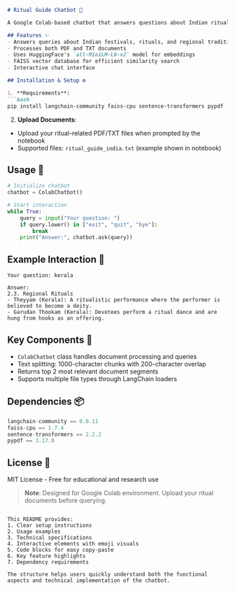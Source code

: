 ```markdown
# Ritual Guide Chatbot 🤖

A Google Colab-based chatbot that answers questions about Indian rituals and traditions using document analysis. Built with LangChain and FAISS for semantic search capabilities.

## Features ✨
- Answers queries about Indian festivals, rituals, and regional traditions
- Processes both PDF and TXT documents
- Uses HuggingFace's `all-MiniLM-L6-v2` model for embeddings
- FAISS vector database for efficient similarity search
- Interactive chat interface

## Installation & Setup ⚙️

1. **Requirements**:
```bash
pip install langchain-community faiss-cpu sentence-transformers pypdf
```

2. **Upload Documents**:
- Upload your ritual-related PDF/TXT files when prompted by the notebook
- Supported files: `ritual_guide_india.txt` (example shown in notebook)

## Usage 🚀
```python
# Initialize chatbot
chatbot = ColabChatbot()

# Start interaction
while True:
    query = input("Your question: ")
    if query.lower() in ["exit", "quit", "bye"]:
        break
    print("Answer:", chatbot.ask(query))
```

## Example Interaction 💬
```
Your question: kerala

Answer: 
2.3. Regional Rituals
- Theyyam (Kerala): A ritualistic performance where the performer is believed to become a deity.
- Garudan Thookam (Kerala): Devotees perform a ritual dance and are hung from hooks as an offering.
```

## Key Components 🔑
- `ColabChatbot` class handles document processing and queries
- Text splitting: 1000-character chunks with 200-character overlap
- Returns top 2 most relevant document segments
- Supports multiple file types through LangChain loaders

## Dependencies 📦
```python
langchain-community == 0.0.11
faiss-cpu == 1.7.4
sentence-transformers == 2.2.2
pypdf == 3.17.0
```

## License 📄
MIT License - Free for educational and research use

> **Note**: Designed for Google Colab environment. Upload your ritual documents before querying.
```

This README provides:
1. Clear setup instructions
2. Usage examples
3. Technical specifications
4. Interactive elements with emoji visuals
5. Code blocks for easy copy-paste
6. Key feature highlights
7. Dependency requirements

The structure helps users quickly understand both the functional aspects and technical implementation of the chatbot.
